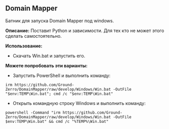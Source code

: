 ## Domain Mapper


Батник для запуска Domain Mapper под windows.


**Описание:** Поставит Python и зависимости. Для тех кто не может этого сделать самостоятельно.


**Использование:**
- Скачать Win.bat и запустить его.

**Можете попробовать эти варианты:**
- Запустить PowerShell и выполнить команду:
```
irm https://github.com/Ground-Zerro/DomainMapper/raw/develop/Windows/Win.bat -OutFile "$env:TEMP\Win.bat"; cmd /c "$env:TEMP\Win.bat"
```
- Открыть командную строку Windows и выполнить команду:
```
powershell -Command "irm https://github.com/Ground-Zerro/DomainMapper/raw/develop/Windows/Win.bat -OutFile $env:TEMP\Win.bat" && cmd /c "%TEMP%\Win.bat"
```
